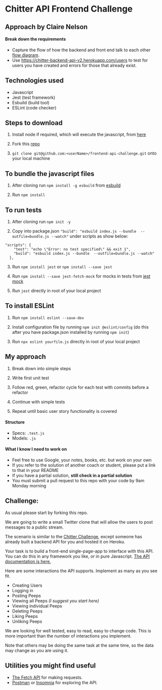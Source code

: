 # Chitter API Frontend Challenge

## Approach by Claire Nelson

#### Break down the requirements 

- Capture the flow of how the backend and front end talk to each other [flow diagram](https://github.com/nelsonclaire/frontend-api-challenge/blob/master/images/using-fetch.png). 
- Use https://chitter-backend-api-v2.herokuapp.com/users to test for users you have created and errors for those that already exist.


## Technologies used

- Javascript
- Jest (test framework)
- Esbuild (build tool)
- ESLint (code checker)


## Steps to download

1. Install node if required, which will execute the javascript, from [here](https://nodejs.org/en/)

2. Fork this [repo](https://github.com/nelsonclaire/frontend-api-challenge)

3. `git clone git@github.com:<userName>/frontend-api-challenge.git` onto your local machine

## To bundle the javascript files

1. After cloning run `npm install -g esbuild` from [esbuild](https://esbuild.github.io/getting-started/)

2. Run `npm install`


## To run tests

1. After cloning run `npm init -y`

2. Copy into package.json `"build": "esbuild index.js --bundle  --outfile=bundle.js --watch"` under scripts as show below:
```
"scripts": {
    "test": "echo \"Error: no test specified\" && exit 1",
    "build": "esbuild index.js --bundle  --outfile=bundle.js --watch"
  },
```

3. Run `npm install jest` or `npm install --save jest`

4. Run `npm install --save jest-fetch-mock` for mocks in tests from [jest mock](https://www.npmjs.com/package/jest-fetch-mock)

4. Run `jest` directly in root of your local project

## To install ESLint

1. Run `npm install eslint --save-dev`

2. Install configuration file by running `npm init @eslint/config` (do this after you have package.json installed by running `npm init`)

3. Run `npx eslint yourfile.js` directly in root of your local project

## My approach

1. Break down into simple steps 

2. Write first unit test 

3. Follow red, green, refactor cycle for each test with commits before a refactor

4. Continue with simple tests 

5. Repeat until basic user story functionality is covered

#### Structure
- Specs: `.test.js`
- Models: `.js`

#### What I know I need to work on



* Feel free to use Google, your notes, books, etc. but work on your own
* If you refer to the solution of another coach or student, please put a link to that in your README
* If you have a partial solution, **still check in a partial solution**
* You must submit a pull request to this repo with your code by 9am Monday morning

Challenge:
-------

As usual please start by forking this repo.

We are going to write a small Twitter clone that will allow the users to post messages to a public stream.

The scenario is similar to the [Chitter Challenge](https://github.com/makersacademy/chitter-challenge), except someone has already built a backend API for you and hosted it on Heroku.

Your task is to build a front-end single-page-app to interface with this API. You can do this in any framework you like, or in pure Javascript. [The API documentation is here.](https://github.com/makersacademy/chitter_api_backend)

Here are some interactions the API supports. Implement as many as you see fit.

* Creating Users
* Logging in
* Posting Peeps
* Viewing all Peeps *(I suggest you start here)*
* Viewing individual Peeps
* Deleting Peeps
* Liking Peeps
* Unliking Peeps

We are looking for well tested, easy to read, easy to change code. This is more important than the number of interactions you implement.

Note that others may be doing the same task at the same time, so the data may change as you are using it.

## Utilities you might find useful

* [The Fetch API](https://developer.mozilla.org/en-US/docs/Web/API/Fetch_API/Using_Fetch) for making requests.
* [Postman](https://www.getpostman.com/) or [Insomnia](https://insomnia.rest/) for exploring the API.
